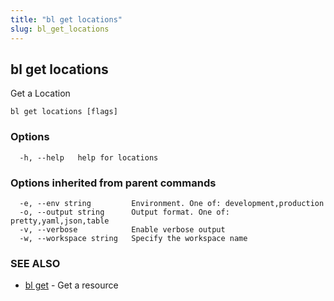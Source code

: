 ```yaml
---
title: "bl get locations"
slug: bl_get_locations
---
```

## bl get locations

Get a Location

```
bl get locations [flags]
```

### Options

```
  -h, --help   help for locations
```

### Options inherited from parent commands

```
  -e, --env string         Environment. One of: development,production
  -o, --output string      Output format. One of: pretty,yaml,json,table
  -v, --verbose            Enable verbose output
  -w, --workspace string   Specify the workspace name
```

### SEE ALSO

* [bl get](bl_get.md)	 - Get a resource

